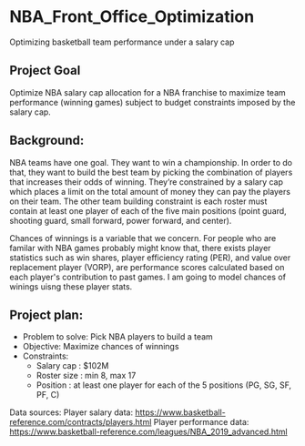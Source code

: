 # NBA_Front_Office_Optimization
Optimizing basketball team performance under a salary cap


## Project Goal
Optimize NBA salary cap allocation for a NBA franchise to maximize team performance (winning games) subject to budget constraints imposed by the salary cap.

## Background: 
NBA teams have one goal. They want to win a championship. In order to do that, they want to build the best team by picking the combination of players that increases their odds of winning. They’re constrained by a salary cap which places a limit on the total amount of money they can pay the players on their team. The other team building constraint is each roster must contain at least one player of each of the five main positions (point guard, shooting guard, small forward, power forward, and center). 

Chances of winnings is a variable that we concern. For people who are familar with NBA games probably might know that, there exists player statistics such as win shares, player efficiency rating (PER), and value over replacement player (VORP), are performance scores calculated based on each player's contribution to past games. I am going to model chances of winings uisng these player stats.

## Project plan:
- Problem to solve: Pick NBA players to build a team 
- Objective:  Maximize chances of winnings 
- Constraints:
  * Salary cap : $102M 
  * Roster size : min 8, max 17 
  * Position : at least one player for each of the 5 positions (PG, SG, SF, PF, C)


Data sources: 
Player salary data: https://www.basketball-reference.com/contracts/players.html 
Player performance data: https://www.basketball-reference.com/leagues/NBA_2019_advanced.html
